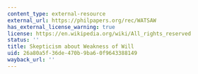 ```yaml
---
content_type: external-resource
external_url: https://philpapers.org/rec/WATSAW
has_external_license_warning: true
license: https://en.wikipedia.org/wiki/All_rights_reserved
status: ''
title: Skepticism about Weakness of Will
uid: 26a80a5f-36de-470b-9ba6-0f9643388149
wayback_url: ''
---
```


